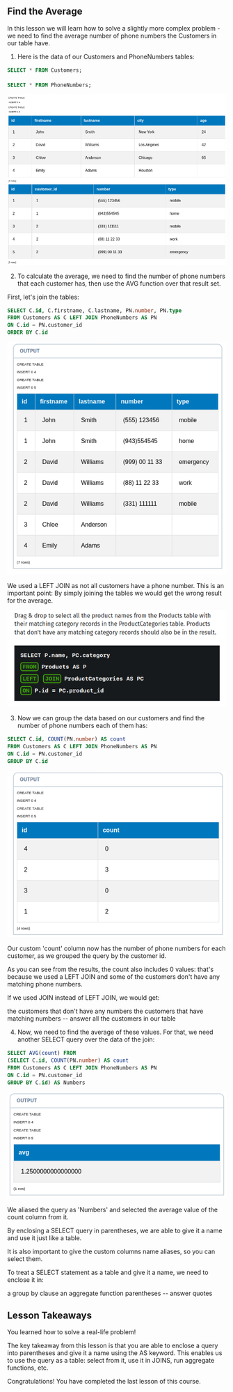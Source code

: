 ## Find the Average 
In this lesson we will learn how to solve a slightly more complex problem - we need to find the average number of phone numbers the Customers in our table have.

1. Here is the data of our Customers and PhoneNumbers tables:

```sql
SELECT * FROM Customers;

SELECT * FROM PhoneNumbers;  
```

![alt text](image-23.png)


2. To calculate the average, we need to find the number of phone numbers that each customer has, then use the AVG function over that result set.

First, let's join the tables:
```sql
SELECT C.id, C.firstname, C.lastname, PN.number, PN.type 
FROM Customers AS C LEFT JOIN PhoneNumbers AS PN 
ON C.id = PN.customer_id
ORDER BY C.id
```
![alt text](image-24.png)

We used a LEFT JOIN as not all customers have a phone number.
This is an important point: By simply joining the tables we would get the wrong result for the average.

![alt text](image-25.png)


3. Now we can group the data based on our customers and find the number of phone numbers each of them has:


```sql
SELECT C.id, COUNT(PN.number) AS count
FROM Customers AS C LEFT JOIN PhoneNumbers AS PN
ON C.id = PN.customer_id
GROUP BY C.id

```
![alt text](image-26.png)

Our custom 'count' column now has the number of phone numbers for each customer, as we grouped the query by the customer id.

As you can see from the results, the count also includes 0 values: that's because we used a LEFT JOIN and some of the customers don't have any matching phone numbers.

If we used JOIN instead of LEFT JOIN, we would get:

the customers that don't have any numbers
the customers that have matching numbers -- answer
all the customers in our table

4. Now, we need to find the average of these values. 
For that, we need another SELECT query over the data of the join:

```sql
SELECT AVG(count) FROM 
(SELECT C.id, COUNT(PN.number) AS count
FROM Customers AS C LEFT JOIN PhoneNumbers AS PN
ON C.id = PN.customer_id
GROUP BY C.id) AS Numbers
```
![alt text](image-27.png)


We aliased the query as 'Numbers' and selected the average value of the count column from it.

By enclosing a SELECT query in parentheses, we are able to give it a name and use it just like a table.

It is also important to give the custom columns name aliases, so you can select them.

To treat a SELECT statement as a table and give it a name, we need to enclose it in:

a group by clause
an aggregate function
parentheses -- answer
quotes

## Lesson Takeaways 
You learned how to solve a real-life problem!

The key takeaway from this lesson is that you are able to enclose a query into parentheses and give it a name using the AS keyword. This enables us to use the query as a table: select from it, use it in JOINS, run aggregate functions, etc.

Congratulations! You have completed the last lesson of this course.